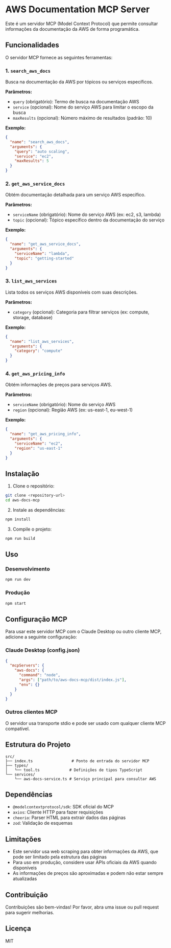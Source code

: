 # AWS Documentation MCP Server

Este é um servidor MCP (Model Context Protocol) que permite consultar informações da documentação da AWS de forma programática.

## Funcionalidades

O servidor MCP fornece as seguintes ferramentas:

### 1. `search_aws_docs`
Busca na documentação da AWS por tópicos ou serviços específicos.

**Parâmetros:**
- `query` (obrigatório): Termo de busca na documentação AWS
- `service` (opcional): Nome do serviço AWS para limitar o escopo da busca
- `maxResults` (opcional): Número máximo de resultados (padrão: 10)

**Exemplo:**
```json
{
  "name": "search_aws_docs",
  "arguments": {
    "query": "auto scaling",
    "service": "ec2",
    "maxResults": 5
  }
}
```

### 2. `get_aws_service_docs`
Obtém documentação detalhada para um serviço AWS específico.

**Parâmetros:**
- `serviceName` (obrigatório): Nome do serviço AWS (ex: ec2, s3, lambda)
- `topic` (opcional): Tópico específico dentro da documentação do serviço

**Exemplo:**
```json
{
  "name": "get_aws_service_docs",
  "arguments": {
    "serviceName": "lambda",
    "topic": "getting-started"
  }
}
```

### 3. `list_aws_services`
Lista todos os serviços AWS disponíveis com suas descrições.

**Parâmetros:**
- `category` (opcional): Categoria para filtrar serviços (ex: compute, storage, database)

**Exemplo:**
```json
{
  "name": "list_aws_services",
  "arguments": {
    "category": "compute"
  }
}
```

### 4. `get_aws_pricing_info`
Obtém informações de preços para serviços AWS.

**Parâmetros:**
- `serviceName` (obrigatório): Nome do serviço AWS
- `region` (opcional): Região AWS (ex: us-east-1, eu-west-1)

**Exemplo:**
```json
{
  "name": "get_aws_pricing_info",
  "arguments": {
    "serviceName": "ec2",
    "region": "us-east-1"
  }
}
```

## Instalação

1. Clone o repositório:
```bash
git clone <repository-url>
cd aws-docs-mcp
```

2. Instale as dependências:
```bash
npm install
```

3. Compile o projeto:
```bash
npm run build
```

## Uso

### Desenvolvimento
```bash
npm run dev
```

### Produção
```bash
npm start
```

## Configuração MCP

Para usar este servidor MCP com o Claude Desktop ou outro cliente MCP, adicione a seguinte configuração:

### Claude Desktop (config.json)
```json
{
  "mcpServers": {
    "aws-docs": {
      "command": "node",
      "args": ["path/to/aws-docs-mcp/dist/index.js"],
      "env": {}
    }
  }
}
```

### Outros clientes MCP
O servidor usa transporte stdio e pode ser usado com qualquer cliente MCP compatível.

## Estrutura do Projeto

```
src/
├── index.ts                 # Ponto de entrada do servidor MCP
├── types/
│   └── tool.ts             # Definições de tipos TypeScript
└── services/
    └── aws-docs-service.ts # Serviço principal para consultar AWS
```

## Dependências

- `@modelcontextprotocol/sdk`: SDK oficial do MCP
- `axios`: Cliente HTTP para fazer requisições
- `cheerio`: Parser HTML para extrair dados das páginas
- `zod`: Validação de esquemas

## Limitações

- Este servidor usa web scraping para obter informações da AWS, que pode ser limitado pela estrutura das páginas
- Para uso em produção, considere usar APIs oficiais da AWS quando disponíveis
- As informações de preços são aproximadas e podem não estar sempre atualizadas

## Contribuição

Contribuições são bem-vindas! Por favor, abra uma issue ou pull request para sugerir melhorias.

## Licença

MIT
